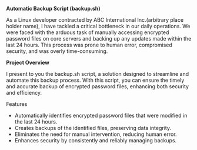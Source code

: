 **Automatic Backup Script (backup.sh)**

As a Linux developer contracted by ABC International Inc.(arbitrary place holder name), I have tackled a critical bottleneck in our daily operations. We were faced with the arduous task of manually accessing encrypted password files on core servers and backing up any updates made within the last 24 hours. This process was prone to human error, compromised security, and was overly time-consuming.

**Project Overview**

I present to you the backup.sh script, a solution designed to streamline and automate this backup process. With this script, you can ensure the timely and accurate backup of encrypted password files, enhancing both security and efficiency.

Features
- Automatically identifies encrypted password files that were modified in the last 24 hours.
- Creates backups of the identified files, preserving data integrity.
- Eliminates the need for manual intervention, reducing human error.
- Enhances security by consistently and reliably managing backups.
